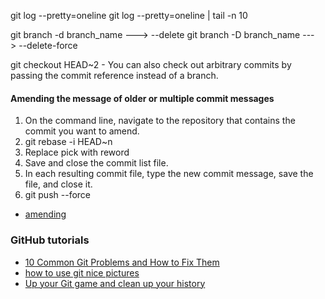 git log --pretty=oneline
git log  --pretty=oneline | tail -n 10

git branch -d branch_name ---> --delete
git branch -D branch_name ---> --delete-force


git checkout HEAD~2 - You can also check out arbitrary commits by passing the commit reference instead of a branch.


#### Amending the message of older or multiple commit messages
1. On the command line, navigate to the repository that contains the commit you want to amend.
2. git rebase -i HEAD~n
3. Replace pick with reword
4. Save and close the commit list file.
5. In each resulting commit file, type the new commit message, save the file, and close it.
6. git push --force
- [amending](https://help.github.com/en/articles/changing-a-commit-message)

### GitHub tutorials
- [10 Common Git Problems and How to Fix Them](https://citizen428.net/10-common-git-problems-and-how-to-fix-them-e8d809299f08)
- [how to use git nice pictures](https://rachelcarmena.github.io/2018/12/12/how-to-teach-git.html)
- [Up your Git game and clean up your history](https://dev.to/christopherkade/up-your-git-game-and-clean-up-your-history-4j3j)